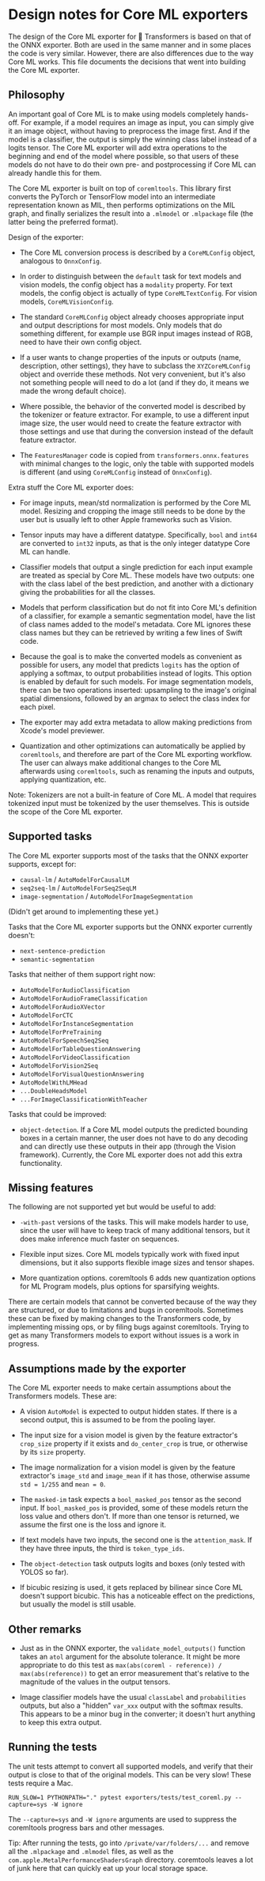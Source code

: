 # Design notes for Core ML exporters

The design of the Core ML exporter for 🤗 Transformers is based on that of the ONNX exporter. Both are used in the same manner and in some places the code is very similar. However, there are also differences due to the way Core ML works. This file documents the decisions that went into building the Core ML exporter.

## Philosophy

An important goal of Core ML is to make using models completely hands-off. For example, if a model requires an image as input, you can simply give it an image object, without having to preprocess the image first. And if the model is a classifier, the output is simply the winning class label instead of a logits tensor. The Core ML exporter will add extra operations to the beginning and end of the model where possible, so that users of these models do not have to do their own pre- and postprocessing if Core ML can already handle this for them.

The Core ML exporter is built on top of `coremltools`. This library first converts the PyTorch or TensorFlow model into an intermediate representation known as MIL, then performs optimizations on the MIL graph, and finally serializes the result into a `.mlmodel` or `.mlpackage` file (the latter being the preferred format).

Design of the exporter:

- The Core ML conversion process is described by a `CoreMLConfig` object, analogous to `OnnxConfig`.

- In order to distinguish between the `default` task for text models and vision models, the config object has a `modality` property. For text models, the config object is actually of type `CoreMLTextConfig`. For vision models, `CoreMLVisionConfig`.

- The standard `CoreMLConfig` object already chooses appropriate input and output descriptions for most models. Only models that do something different, for example use BGR input images instead of RGB, need to have their own config object.

- If a user wants to change properties of the inputs or outputs (name, description, other settings), they have to subclass the `XYZCoreMLConfig` object and override these methods. Not very convenient, but it's also not something people will need to do a lot (and if they do, it means we made the wrong default choice).

- Where possible, the behavior of the converted model is described by the tokenizer or feature extractor. For example, to use a different input image size, the user would need to create the feature extractor with those settings and use that during the conversion instead of the default feature extractor.

- The `FeaturesManager` code is copied from `transformers.onnx.features` with minimal changes to the logic, only the table with supported models is different (and using `CoreMLConfig` instead of `OnnxConfig`).

Extra stuff the Core ML exporter does:

- For image inputs, mean/std normalization is performed by the Core ML model. Resizing and cropping the image still needs to be done by the user but is usually left to other Apple frameworks such as Vision.

- Tensor inputs may have a different datatype. Specifically, `bool` and `int64` are converted to `int32` inputs, as that is the only integer datatype Core ML can handle.

- Classifier models that output a single prediction for each input example are treated as special by Core ML. These models have two outputs: one with the class label of the best prediction, and another with a dictionary giving the probabilities for all the classes.

- Models that perform classification but do not fit into Core ML's definition of a classifier, for example a semantic segmentation model, have the list of class names added to the model's metadata. Core ML ignores these class names but they can be retrieved by writing a few lines of Swift code.

- Because the goal is to make the converted models as convenient as possible for users, any model that predicts `logits` has the option of applying a softmax, to output probabilities instead of logits. This option is enabled by default for such models. For image segmentation models, there can be two operations inserted: upsampling to the image's original spatial dimensions, followed by an argmax to select the class index for each pixel.

- The exporter may add extra metadata to allow making predictions from Xcode's model previewer.

- Quantization and other optimizations can automatically be applied by `coremltools`, and therefore are part of the Core ML exporting workflow. The user can always make additional changes to the Core ML afterwards using `coremltools`, such as renaming the inputs and outputs, applying quantization, etc.

Note: Tokenizers are not a built-in feature of Core ML. A model that requires tokenized input must be tokenized by the user themselves. This is outside the scope of the Core ML exporter.

## Supported tasks

The Core ML exporter supports most of the tasks that the ONNX exporter supports, except for:

- `causal-lm` / `AutoModelForCausalLM`
- `seq2seq-lm` / `AutoModelForSeq2SeqLM`
- `image-segmentation` / `AutoModelForImageSegmentation`

(Didn't get around to implementing these yet.)

Tasks that the Core ML exporter supports but the ONNX exporter currently doesn't:

- `next-sentence-prediction`
- `semantic-segmentation`

Tasks that neither of them support right now:

- `AutoModelForAudioClassification`
- `AutoModelForAudioFrameClassification`
- `AutoModelForAudioXVector`
- `AutoModelForCTC`
- `AutoModelForInstanceSegmentation`
- `AutoModelForPreTraining`
- `AutoModelForSpeechSeq2Seq`
- `AutoModelForTableQuestionAnswering`
- `AutoModelForVideoClassification`
- `AutoModelForVision2Seq`
- `AutoModelForVisualQuestionAnswering`
- `AutoModelWithLMHead`
- `...DoubleHeadsModel`
- `...ForImageClassificationWithTeacher`

Tasks that could be improved:

- `object-detection`. If a Core ML model outputs the predicted bounding boxes in a certain manner, the user does not have to do any decoding and can directly use these outputs in their app (through the Vision framework). Currently, the Core ML exporter does not add this extra functionality.

## Missing features

The following are not supported yet but would be useful to add:

- `-with-past` versions of the tasks. This will make models harder to use, since the user will have to keep track of many additional tensors, but it does make inference much faster on sequences.

- Flexible input sizes. Core ML models typically work with fixed input dimensions, but it also supports flexible image sizes and tensor shapes.

- More quantization options. coremltools 6 adds new quantization options for ML Program models, plus options for sparsifying weights.

There are certain models that cannot be converted because of the way they are structured, or due to limitations and bugs in coremltools. Sometimes these can be fixed by making changes to the Transformers code, by implementing missing ops, or by filing bugs against coremltools. Trying to get as many Transformers models to export without issues is a work in progress.

## Assumptions made by the exporter

The Core ML exporter needs to make certain assumptions about the Transformers models. These are:

- A vision `AutoModel` is expected to output hidden states. If there is a second output, this is assumed to be from the pooling layer.

- The input size for a vision model is given by the feature extractor's `crop_size` property if it exists and `do_center_crop` is true, or otherwise by its `size` property.

- The image normalization for a vision model is given by the feature extractor's `image_std` and `image_mean` if it has those, otherwise assume `std = 1/255` and `mean = 0`.

- The `masked-im` task expects a `bool_masked_pos` tensor as the second input. If `bool_masked_pos` is provided, some of these models return the loss value and others don't. If more than one tensor is returned, we assume the first one is the loss and ignore it.

- If text models have two inputs, the second one is the `attention_mask`. If they have three inputs, the third is `token_type_ids`.

- The `object-detection` task outputs logits and boxes (only tested with YOLOS so far).

- If bicubic resizing is used, it gets replaced by bilinear since Core ML doesn't support bicubic. This has a noticeable effect on the predictions, but usually the model is still usable.

## Other remarks

- Just as in the ONNX exporter, the `validate_model_outputs()` function takes an `atol` argument for the absolute tolerance. It might be more appropriate to do this test as `max(abs(coreml - reference)) / max(abs(reference))` to get an error measurement that's relative to the magnitude of the values in the output tensors.

- Image classifier models have the usual `classLabel` and `probabilities` outputs, but also a "hidden" `var_xxx` output with the softmax results. This appears to be a minor bug in the converter; it doesn't hurt anything to keep this extra output.

## Running the tests

The unit tests attempt to convert all supported models, and verify that their output is close to that of the original models. This can be very slow! These tests require a Mac.

```
RUN_SLOW=1 PYTHONPATH="." pytest exporters/tests/test_coreml.py --capture=sys -W ignore
```

The `--capture=sys` and `-W ignore` arguments are used to suppress the coremltools progress bars and other messages.

Tip: After running the tests, go into `/private/var/folders/...` and remove all the `.mlpackage` and `.mlmodel` files, as well as the `com.apple.MetalPerformanceShadersGraph` directory. coremtools leaves a lot of junk here that can quickly eat up your local storage space.
